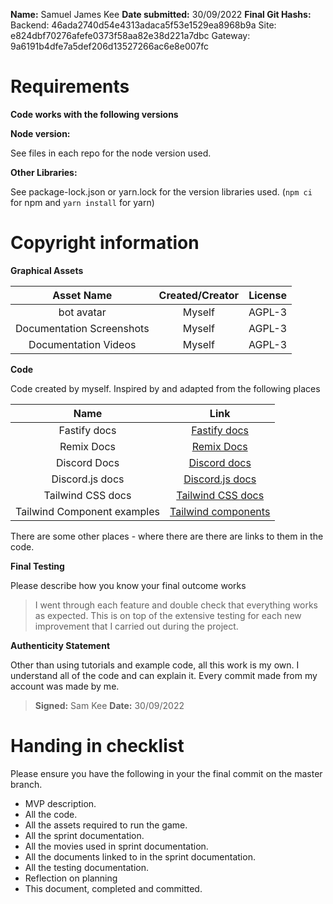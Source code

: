 **Name:** Samuel James Kee
**Date submitted:** 30/09/2022
**Final Git Hashs:**
Backend: 46ada2740d54e4313adaca5f53e1529ea8968b9a
Site: e824dbf70276afefe0373f58aa82e38d221a7dbc
Gateway: 9a6191b4dfe7a5def206d13527266ac6e8e007fc

# Requirements

**Code works with the following versions**

**Node version:**

See files in each repo for the node version used.

**Other Libraries:**

See package-lock.json or yarn.lock for the version libraries used.
(`npm ci` for npm and `yarn install` for yarn)

# Copyright information

**Graphical Assets**

|      **Asset Name**       | **Created/Creator** | **License** |
| :-----------------------: | :-----------------: | :---------: |
|        bot avatar         |       Myself        |   AGPL-3    |
| Documentation Screenshots |       Myself        |   AGPL-3    |
|   Documentation Videos    |       Myself        |   AGPL-3    |

**Code**

Code created by myself. Inspired by and adapted from the following places

|          **Name**           |                                  **Link**                                  |
| :-------------------------: | :------------------------------------------------------------------------: |
|        Fastify docs         |            [Fastify docs](https://www.fastify.io/docs/latest/)             |
|         Remix Docs          |                 [Remix Docs](https://remix.run/docs/en/v1)                 |
|        Discord Docs         |            [Discord docs](https://discord.com/developers/docs)             |
|       Discord.js docs       | [Discord.js docs](https://discord.js.org/#/docs/rest/main/general/welcome) |
|      Tailwind CSS docs      |       [Tailwind CSS docs](https://tailwindcss.com/docs/installation)       |
| Tailwind Component examples |           [Tailwind components](https://tailwindcomponents.com)            |

There are some other places - where there are there are links to them in the code.

**Final Testing**

Please describe how you know your final outcome works

> I went through each feature and double check that everything works as expected. This is on top of the extensive testing for each new improvement that I carried out during the project.

**Authenticity Statement**

Other than using tutorials and example code, all this work is my own. I understand all of the code and can explain it. Every commit made from my account was made by me.

> **Signed:** Sam Kee
> **Date:** 30/09/2022

# Handing in checklist

Please ensure you have the following in your the final commit on the master branch.

- MVP description.
- All the code.
- All the assets required to run the game.
- All the sprint documentation.
- All the movies used in sprint documentation.
- All the documents linked to in the sprint documentation.
- All the testing documentation.
- Reflection on planning
- This document, completed and committed.
